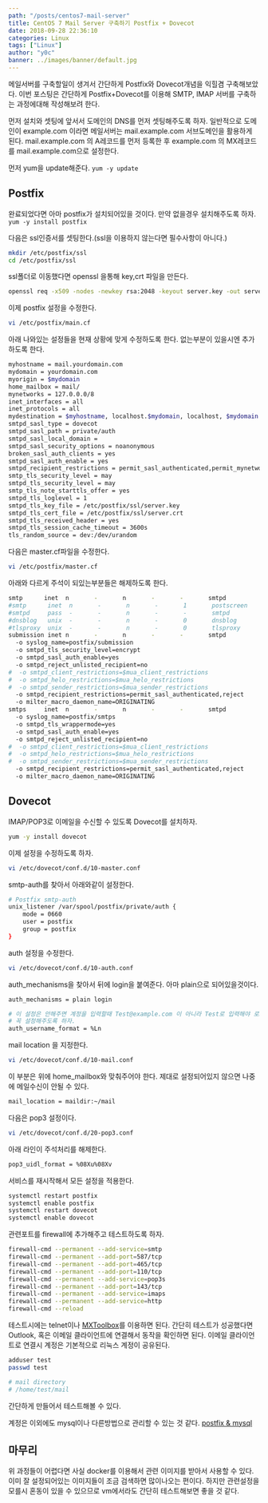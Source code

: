 ```yaml
---
path: "/posts/centos7-mail-server"
title: CentOS 7 Mail Server 구축하기 Postfix + Dovecot 
date: 2018-09-28 22:36:10
categories: Linux
tags: ["Linux"]
author: "y0c"
banner: ../images/banner/default.jpg
---
```


메일서버를 구축할일이 생겨서 간단하게 Postfix와 Dovecot개념을 익힐겸 구축해보았다. 
이번 포스팅은 간단하게 Postfix+Dovecot를 이용해 SMTP, IMAP 서버를 구축하는 과정에대해 작성해보려 한다. 

먼저 설치와 셋팅에 앞서서 도메인의 DNS를 먼저 셋팅해주도록 하자. 
일반적으로 도메인이 example.com 이라면 메일서버는 mail.example.com 서브도메인을 활용하게 된다. 
mail.example.com 의 A레코드를 먼저 등록한 후 example.com 의 MX레코드를 mail.example.com으로 설정한다. 

먼저 yum을 update해준다. 
`yum -y update`

## Postfix

완료되었다면 아마 postfix가 설치되어있을 것이다. 
만약 없을경우 설치해주도록 하자. 
`yum -y install postfix`

다음은 ssl인증서를 셋팅한다.(ssl을 이용하지 않는다면 필수사항이 아니다.)
```sh
mkdir /etc/postfix/ssl
cd /etc/postfix/ssl
```

ssl폴더로 이동했다면 openssl 을통해 key,crt 파일을 만든다. 
```sh
openssl req -x509 -nodes -newkey rsa:2048 -keyout server.key -out server.crt -nodes -days 365
```

이제 postfix 설정을 수정한다. 

```sh
vi /etc/postfix/main.cf
```

아래 나와있는 설정들을 현재 상황에 맞게 수정하도록 한다. 
없는부분이 있을시엔 추가하도록 한다. 
```sh
myhostname = mail.yourdomain.com
mydomain = yourdomain.com
myorigin = $mydomain
home_mailbox = mail/
mynetworks = 127.0.0.0/8
inet_interfaces = all
inet_protocols = all
mydestination = $myhostname, localhost.$mydomain, localhost, $mydomain
smtpd_sasl_type = dovecot
smtpd_sasl_path = private/auth
smtpd_sasl_local_domain =
smtpd_sasl_security_options = noanonymous
broken_sasl_auth_clients = yes
smtpd_sasl_auth_enable = yes
smtpd_recipient_restrictions = permit_sasl_authenticated,permit_mynetworks,reject_unauth_destination
smtp_tls_security_level = may
smtpd_tls_security_level = may
smtp_tls_note_starttls_offer = yes
smtpd_tls_loglevel = 1
smtpd_tls_key_file = /etc/postfix/ssl/server.key
smtpd_tls_cert_file = /etc/postfix/ssl/server.crt
smtpd_tls_received_header = yes
smtpd_tls_session_cache_timeout = 3600s
tls_random_source = dev:/dev/urandom
```

다음은 master.cf파일을 수정한다. 

```sh
vi /etc/postfix/master.cf
```

아래와 다르게 주석이 되있는부분들은 해제하도록 한다. 
```sh
smtp      inet  n       -       n       -       -       smtpd
#smtp      inet  n       -       n       -       1       postscreen
#smtpd     pass  -       -       n       -       -       smtpd
#dnsblog   unix  -       -       n       -       0       dnsblog
#tlsproxy  unix  -       -       n       -       0       tlsproxy
submission inet n       -       n       -       -       smtpd
  -o syslog_name=postfix/submission
  -o smtpd_tls_security_level=encrypt
  -o smtpd_sasl_auth_enable=yes
  -o smtpd_reject_unlisted_recipient=no
#  -o smtpd_client_restrictions=$mua_client_restrictions
#  -o smtpd_helo_restrictions=$mua_helo_restrictions
#  -o smtpd_sender_restrictions=$mua_sender_restrictions
  -o smtpd_recipient_restrictions=permit_sasl_authenticated,reject
  -o milter_macro_daemon_name=ORIGINATING
smtps     inet  n       -       n       -       -       smtpd
  -o syslog_name=postfix/smtps
  -o smtpd_tls_wrappermode=yes
  -o smtpd_sasl_auth_enable=yes
  -o smtpd_reject_unlisted_recipient=no
#  -o smtpd_client_restrictions=$mua_client_restrictions
#  -o smtpd_helo_restrictions=$mua_helo_restrictions
#  -o smtpd_sender_restrictions=$mua_sender_restrictions
  -o smtpd_recipient_restrictions=permit_sasl_authenticated,reject
  -o milter_macro_daemon_name=ORIGINATING
```

## Dovecot
IMAP/POP3로 이메일을 수신할 수 있도록 Dovecot를 설치하자. 

```sh
yum -y install dovecot
```

이제 설정을 수정하도록 하자.
```sh
vi /etc/dovecot/conf.d/10-master.conf
```

smtp-auth를 찾아서 아래와같이 설정한다. 
```sh
# Postfix smtp-auth
unix_listener /var/spool/postfix/private/auth {
	mode = 0660
	user = postfix
	group = postfix
}

```

auth 설정을 수정한다. 
```sh
vi /etc/dovecot/conf.d/10-auth.conf
```

auth_mechanisms을 찾아서 뒤에 login을 붙여준다. 아마 plain으로 되어있을것이다.
```sh
auth_mechanisms = plain login

# 이 설정은 안해주면 계정을 입력할때 Test@example.com 이 아니라 Test로 입력해야 로그인 된다. 
# 꼭 설정해주도록 하자.
auth_username_format = %Ln
```

mail location 을 지정한다. 
```sh
vi /etc/dovecot/conf.d/10-mail.conf
```
이 부분은 위에 home_mailbox와 맞춰주어야 한다. 
제대로 설정되어있지 않으면 나중에 메일수신이 안될 수 있다. 
```sh
mail_location = maildir:~/mail
```

다음은 pop3 설정이다. 
```sh
vi /etc/dovecot/conf.d/20-pop3.conf
```

아래 라인이 주석처리를 해제한다. 
```sh
pop3_uidl_format = %08Xu%08Xv 
```

서비스를 재시작해서 모든 설정을 적용한다. 
```sh
systemctl restart postfix
systemctl enable postfix
systemctl restart dovecot
systemctl enable dovecot
```

관련포트를 firewall에 추가해주고 테스트하도록 하자. 
```sh
firewall-cmd --permanent --add-service=smtp
firewall-cmd --permanent --add-port=587/tcp
firewall-cmd --permanent --add-port=465/tcp
firewall-cmd --permanent --add-port=110/tcp
firewall-cmd --permanent --add-service=pop3s
firewall-cmd --permanent --add-port=143/tcp
firewall-cmd --permanent --add-service=imaps
firewall-cmd --permanent --add-service=http
firewall-cmd --reload
```

테스트시에는 telnet이나 [MXToolbox](https://mxtoolbox.com/)를 이용하면 된다. 
간단히 테스트가 성공했다면 Outlook, 혹은 이메일 클라이언트에 연결해서 동작을 확인하면 된다. 
이메일 클라이언트로 연결시 계정은 기본적으로 리눅스 계정이 공유된다. 
```sh
adduser test
passwd test

# mail directory 
# /home/test/mail
```
간단하게 만들어서 테스트해볼 수 있다. 

계정은 이외에도 mysql이나 다른방법으로 관리할 수 있는 것 같다. 
[postfix & mysql](https://www.linode.com/docs/email/postfix/email-with-postfix-dovecot-and-mysql/)

## 마무리 
위 과정들이 어렵다면 사실 docker를 이용해서 관련 이미지를 받아서 사용할 수 있다. 
이미 잘 설정되어있는 이미지들이 조금 검색하면 많이나오는 편이다. 
하지만 관련설정을 모를시 혼동이 있을 수 있으므로 vm에서라도 간단히 테스트해보면 좋을 것 같다. 

